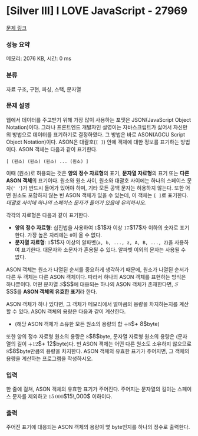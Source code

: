 # [Silver III] I LOVE JavaScript - 27969 

[문제 링크](https://www.acmicpc.net/problem/27969) 

### 성능 요약

메모리: 2076 KB, 시간: 0 ms

### 분류

자료 구조, 구현, 파싱, 스택, 문자열

### 문제 설명

<p>웹에서 데이터를 주고받기 위해 가장 많이 사용하는 포맷은 JSON(JavaScript Object Notation)이다. 그러나 프론트엔드 개발자인 설영이는 자바스크립트가 싫어서 자신만의 방법으로 데이터를 표기하기로 결정하였다. 그 방법은 바로 ASON(AGCU Script Object Notation)이다. ASON은 대괄호(<code>[ ]</code>) 안에 객체에 대한 정보를 표기하는 방법이다. ASON 객체는 다음과 같이 표기한다.</p>

<p><code>[ (원소) (원소) (원소) ... (원소) ]</code></p>

<p>이때 (원소)로 허용되는 것은 <strong>양의 정수 자료형</strong>의 표기, <strong>문자열 자료형</strong>의 표기<strong> </strong>또는 <strong>다른 ASON 객체</strong>의 표기이다. 원소와 원소 사이, 원소와 대괄호 사이에는 하나의 스페이스 문자(<code>' '</code>)가 반드시 들어가 있어야 하며, 기타 모든 공백 문자는 허용하지 않는다. 또한 어떤 원소도 포함하지 않는 빈 ASON 객체가 있을 수 있는데, 이 객체는 <code>[ ]</code>로 표기한다. <em>대괄호 사이에 하나의 스페이스 문자가 들어가 있음에 유의하시오.</em></p>

<p>각각의 자료형은 다음과 같이 표기한다.</p>

<ul>
	<li><strong>양의 정수 자료형</strong>: 십진법을 사용하여 <mjx-container class="MathJax" jax="CHTML" style="font-size: 109%; position: relative;"><mjx-math class="MJX-TEX" aria-hidden="true"><mjx-mn class="mjx-n"><mjx-c class="mjx-c31"></mjx-c></mjx-mn></mjx-math><mjx-assistive-mml unselectable="on" display="inline"><math xmlns="http://www.w3.org/1998/Math/MathML"><mn>1</mn></math></mjx-assistive-mml><span aria-hidden="true" class="no-mathjax mjx-copytext">$1$</span></mjx-container>자 이상 <mjx-container class="MathJax" jax="CHTML" style="font-size: 109%; position: relative;"><mjx-math class="MJX-TEX" aria-hidden="true"><mjx-mn class="mjx-n"><mjx-c class="mjx-c31"></mjx-c><mjx-c class="mjx-c37"></mjx-c></mjx-mn></mjx-math><mjx-assistive-mml unselectable="on" display="inline"><math xmlns="http://www.w3.org/1998/Math/MathML"><mn>17</mn></math></mjx-assistive-mml><span aria-hidden="true" class="no-mathjax mjx-copytext">$17$</span></mjx-container>자 이하의 숫자로 표기한다. 가장 높은 자리에는 <code>0</code>이 올 수 없다.</li>
	<li><strong>문자열 자료형</strong>: <mjx-container class="MathJax" jax="CHTML" style="font-size: 109%; position: relative;"><mjx-math class="MJX-TEX" aria-hidden="true"><mjx-mn class="mjx-n"><mjx-c class="mjx-c31"></mjx-c></mjx-mn></mjx-math><mjx-assistive-mml unselectable="on" display="inline"><math xmlns="http://www.w3.org/1998/Math/MathML"><mn>1</mn></math></mjx-assistive-mml><span aria-hidden="true" class="no-mathjax mjx-copytext">$1$</span></mjx-container>자 이상의 알파벳(<code>a, b, ..., z, A, B, ..., Z</code>)을 사용하여 표기한다. 대문자와 소문자가 혼용될 수 있다. 알파벳 이외의 문자는 사용될 수 없다. </li>
</ul>

<p>ASON 객체는 원소가 나열된 순서를 중요하게 생각하기 때문에, 원소가 나열된 순서가 다른 두 객체는 다른 ASON 객체이다. 따라서 하나의 ASON 객체를 표현하는 방식은 하나뿐이다. 어떤 문자열 <mjx-container class="MathJax" jax="CHTML" style="font-size: 109%; position: relative;"><mjx-math class="MJX-TEX" aria-hidden="true"><mjx-mi class="mjx-i"><mjx-c class="mjx-c1D446 TEX-I"></mjx-c></mjx-mi></mjx-math><mjx-assistive-mml unselectable="on" display="inline"><math xmlns="http://www.w3.org/1998/Math/MathML"><mi>S</mi></math></mjx-assistive-mml><span aria-hidden="true" class="no-mathjax mjx-copytext">$S$</span></mjx-container>에 대응되는 하나의 ASON 객체가 존재한다면, <mjx-container class="MathJax" jax="CHTML" style="font-size: 109%; position: relative;"><mjx-math class="MJX-TEX" aria-hidden="true"><mjx-mi class="mjx-i"><mjx-c class="mjx-c1D446 TEX-I"></mjx-c></mjx-mi></mjx-math><mjx-assistive-mml unselectable="on" display="inline"><math xmlns="http://www.w3.org/1998/Math/MathML"><mi>S</mi></math></mjx-assistive-mml><span aria-hidden="true" class="no-mathjax mjx-copytext">$S$</span></mjx-container>를 <strong>ASON 객체의 유효한 표기</strong>라 한다.</p>

<p>ASON 객체가 하나 있다면, 그 객체가 메모리에서 얼마큼의 용량을 차지하는지를 계산할 수 있다. ASON 객체의 용량은 다음과 같이 계산한다.</p>

<ul>
	<li>(해당 ASON 객체가 소유한 모든 원소의 용량의 합 <mjx-container class="MathJax" jax="CHTML" style="font-size: 109%; position: relative;"><mjx-math class="MJX-TEX" aria-hidden="true"><mjx-mo class="mjx-n"><mjx-c class="mjx-c2B"></mjx-c></mjx-mo><mjx-mn class="mjx-n"><mjx-c class="mjx-c38"></mjx-c></mjx-mn></mjx-math><mjx-assistive-mml unselectable="on" display="inline"><math xmlns="http://www.w3.org/1998/Math/MathML"><mo>+</mo><mn>8</mn></math></mjx-assistive-mml><span aria-hidden="true" class="no-mathjax mjx-copytext">$+ 8$</span></mjx-container>byte)</li>
</ul>

<p>또한 양의 정수 자료형 원소의 용량은 <mjx-container class="MathJax" jax="CHTML" style="font-size: 109%; position: relative;"><mjx-math class="MJX-TEX" aria-hidden="true"><mjx-mn class="mjx-n"><mjx-c class="mjx-c38"></mjx-c></mjx-mn></mjx-math><mjx-assistive-mml unselectable="on" display="inline"><math xmlns="http://www.w3.org/1998/Math/MathML"><mn>8</mn></math></mjx-assistive-mml><span aria-hidden="true" class="no-mathjax mjx-copytext">$8$</span></mjx-container>byte, 문자열 자료형 원소의 용량은 (문자열의 길이 <mjx-container class="MathJax" jax="CHTML" style="font-size: 109%; position: relative;"><mjx-math class="MJX-TEX" aria-hidden="true"><mjx-mo class="mjx-n"><mjx-c class="mjx-c2B"></mjx-c></mjx-mo><mjx-mn class="mjx-n"><mjx-c class="mjx-c31"></mjx-c><mjx-c class="mjx-c32"></mjx-c></mjx-mn></mjx-math><mjx-assistive-mml unselectable="on" display="inline"><math xmlns="http://www.w3.org/1998/Math/MathML"><mo>+</mo><mn>12</mn></math></mjx-assistive-mml><span aria-hidden="true" class="no-mathjax mjx-copytext">$+ 12$</span></mjx-container>byte)다. 빈 ASON 객체는 어떤 다른 원소도 소유하지 않으므로 <mjx-container class="MathJax" jax="CHTML" style="font-size: 109%; position: relative;"><mjx-math class="MJX-TEX" aria-hidden="true"><mjx-mn class="mjx-n"><mjx-c class="mjx-c38"></mjx-c></mjx-mn></mjx-math><mjx-assistive-mml unselectable="on" display="inline"><math xmlns="http://www.w3.org/1998/Math/MathML"><mn>8</mn></math></mjx-assistive-mml><span aria-hidden="true" class="no-mathjax mjx-copytext">$8$</span></mjx-container>byte만큼의 용량을 차지한다. ASON 객체의 유효한 표기가 주어지면, 그 객체의 용량을 계산하는 프로그램을 작성하시오.</p>

### 입력 

 <p>한 줄에 걸쳐, ASON 객체의 유효한 표기가 주어진다. 주어지는 문자열의 길이는 스페이스 문자를 제외하고 <mjx-container class="MathJax" jax="CHTML" style="font-size: 109%; position: relative;"><mjx-math class="MJX-TEX" aria-hidden="true"><mjx-mn class="mjx-n"><mjx-c class="mjx-c31"></mjx-c><mjx-c class="mjx-c35"></mjx-c></mjx-mn><mjx-mstyle><mjx-mspace style="width: 0.167em;"></mjx-mspace></mjx-mstyle><mjx-mn class="mjx-n"><mjx-c class="mjx-c30"></mjx-c><mjx-c class="mjx-c30"></mjx-c><mjx-c class="mjx-c30"></mjx-c></mjx-mn></mjx-math><mjx-assistive-mml unselectable="on" display="inline"><math xmlns="http://www.w3.org/1998/Math/MathML"><mn>15</mn><mstyle scriptlevel="0"><mspace width="0.167em"></mspace></mstyle><mn>000</mn></math></mjx-assistive-mml><span aria-hidden="true" class="no-mathjax mjx-copytext">$15\,000$</span></mjx-container> 이하이다.</p>

### 출력 

 <p>주어진 표기에 대응되는 ASON 객체의 용량이 몇 byte인지를 하나의 정수로 출력한다.</p>

